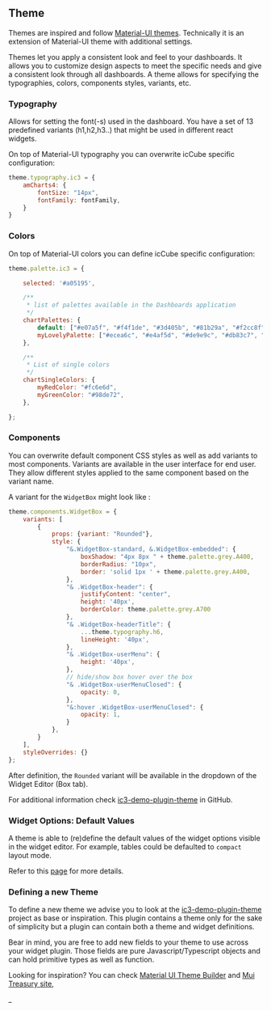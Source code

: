 ## Theme

Themes are inspired and follow [Material-UI themes](https://material-ui.com/customization/theming/). Technically it is
an extension of Material-UI theme with additional settings.

Themes let you apply a consistent look and feel to your dashboards. It allows you to customize design aspects to meet
the specific needs and give a consistent look through all dashboards. A theme allows for specifying the typographies,
colors, components styles, variants, etc.

### Typography

Allows for setting the font(-s) used in the dashboard. You have a set of 13 predefined variants (h1,h2,h3..) that might
be used in different react widgets.

On top of Material-UI typography you can overwrite icCube specific configuration:

```javascript
theme.typography.ic3 = {
    amCharts4: {
        fontSize: "14px",
        fontFamily: fontFamily,
    }
}
```

### Colors

On top of Material-UI colors you can define icCube specific configuration:

```javascript
theme.palette.ic3 = {

    selected: '#a05195',

    /**
     * list of palettes available in the Dashboards application
     */
    chartPalettes: {
        default: ["#e07a5f", "#f4f1de", "#3d405b", "#81b29a", "#f2cc8f"],
        myLovelyPalette: ["#ecea6c", "#e4af5d", "#de9e9c", "#db83c7", "#ae87d7", "#689ecd", "#3dacb8", "#5cc9c1", "#88d786", "#55c670"],
    },

    /**
     * List of single colors
     */
    chartSingleColors: {
        myRedColor: "#fc6e6d",
        myGreenColor: "#98de72",
    },

};
```

### Components

You can overwrite default component CSS styles as well as add variants to most components. Variants are available in the
user interface for end user. They allow different styles applied to the same component based on the variant name.

A variant for the `WidgetBox` might look like :

```javascript
theme.components.WidgetBox = {
    variants: [
        {
            props: {variant: "Rounded"},
            style: {
                "&.WidgetBox-standard, &.WidgetBox-embedded": {
                    boxShadow: "4px 8px " + theme.palette.grey.A400,
                    borderRadius: "10px",
                    border: 'solid 1px ' + theme.palette.grey.A400,
                },
                "& .WidgetBox-header": {
                    justifyContent: "center",
                    height: '40px',
                    borderColor: theme.palette.grey.A700
                },
                "& .WidgetBox-headerTitle": {
                    ...theme.typography.h6,
                    lineHeight: '40px',
                },
                "& .WidgetBox-userMenu": {
                    height: '40px',
                },
                // hide/show box hover over the box
                "& .WidgetBox-userMenuClosed": {
                    opacity: 0,
                },
                "&:hover .WidgetBox-userMenuClosed": {
                    opacity: 1,
                }
            },
        }
    ],
    styleOverrides: {}
};
```

After definition, the `Rounded` variant will be available in the dropdown of the Widget Editor (Box tab).

For additional information check [ic3-demo-plugin-theme](https://github.com/ic3-software/ic3-demo-plugin-theme)
in GitHub.

### Widget Options: Default Values

A theme is able to (re)define the default values of the widget options visible in the widget editor. For example, tables
could be defaulted to `compact` layout mode.

Refer to this [page](./ThemeWidgetDefaults.md) for more details.

### Defining a new Theme

To define a new theme we advise you to look at
the [ic3-demo-plugin-theme](https://github.com/ic3-software/ic3-demo-plugin-theme)
project as base or inspiration. This plugin contains a theme only for the sake of simplicity but a plugin can contain
both a theme and widget definitions.

Bear in mind, you are free to add new fields to your theme to use across your widget plugin. Those fields are pure
Javascript/Typescript objects and can hold primitive types as well as function.

Looking for inspiration? You can check
[Material UI Theme Builder](https://next.material-ui.com/customization/theming#theme-builder)
and [Mui Treasury site](https://mui-treasury.com/),

_
